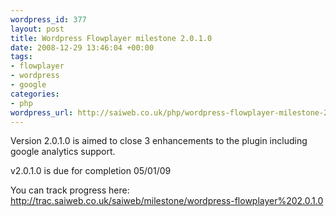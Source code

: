 ```yaml
--- 
wordpress_id: 377
layout: post
title: Wordpress Flowplayer milestone 2.0.1.0
date: 2008-12-29 13:46:04 +00:00
tags: 
- flowplayer
- wordpress
- google
categories: 
- php
wordpress_url: http://saiweb.co.uk/php/wordpress-flowplayer-milestone-2010
---
```

Version 2.0.1.0 is aimed to close 3 enhancements to the plugin including google analytics support.

v2.0.1.0 is due for completion 05/01/09

You can track progress here: <a href="http://trac.saiweb.co.uk/saiweb/milestone/wordpress-flowplayer%202.0.1.0">http://trac.saiweb.co.uk/saiweb/milestone/wordpress-flowplayer%202.0.1.0</a>
